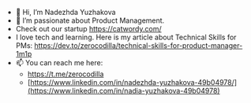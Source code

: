 - 👋 Hi, I’m Nadezhda Yuzhakova
- 👀 I’m passionate about Product Management.
- Check out our startup https://catwordy.com/
- I love tech and learning. Here is my article about Technical Skills for PMs: https://dev.to/zerocodilla/technical-skills-for-product-manager-1m1p
- 📫 You can reach me here:
    - https://t.me/zerocodilla
    - [https://www.linkedin.com/in/nadezhda-yuzhakova-49b04978/](https://www.linkedin.com/in/nadia-yuzhakova-49b04978)

<!---
nyzhakova/nyzhakova is a ✨ special ✨ repository because its `README.md` (this file) appears on your GitHub profile.
You can click the Preview link to take a look at your changes.
--->
